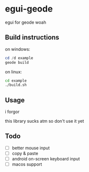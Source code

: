 # egui-geode
egui for geode woah

## Build instructions
on windows:
```powershell
cd /d example
geode build
```
on linux:
```bash
cd example
./build.sh
```

## Usage
i forgor

this library sucks atm so don't use it yet

## Todo
- [ ] better mouse input
- [ ] copy & paste
- [ ] android on-screen keyboard input
- [ ] macos support